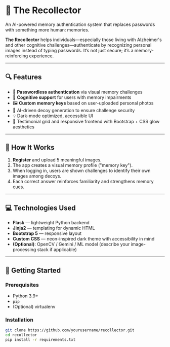# 🧠 The Recollector

An AI-powered memory authentication system that replaces passwords with something more human: memories.

**The Recollector** helps individuals—especially those living with Alzheimer's and other cognitive challenges—authenticate by recognizing personal images instead of typing passwords. It’s not just secure; it’s a memory-reinforcing experience.

---

## 🔍 Features

- 🔐 **Passwordless authentication** via visual memory challenges  
- 🧠 **Cognitive support** for users with memory impairments  
- 🖼️ **Custom memory keys** based on user-uploaded personal photos  
- 🧪 AI-driven decoy generation to ensure challenge security  
- 💡 Dark-mode optimized, accessible UI  
- 🧾 Testimonial grid and responsive frontend with Bootstrap + CSS glow aesthetics

---

## 📸 How It Works

1. **Register** and upload 5 meaningful images.
2. The app creates a visual memory profile ("memory key").
3. When logging in, users are shown challenges to identify their own images among decoys.
4. Each correct answer reinforces familiarity and strengthens memory cues.

---

## 💻 Technologies Used

- **Flask** — lightweight Python backend
- **Jinja2** — templating for dynamic HTML
- **Bootstrap 5** — responsive layout
- **Custom CSS** — neon-inspired dark theme with accessibility in mind
- **(Optional)**: OpenCV / Gemini / ML model (describe your image-processing stack if applicable)

---

## 🚀 Getting Started

### Prerequisites

- Python 3.9+
- `pip`
- (Optional) virtualenv

### Installation

```bash
git clone https://github.com/yourusername/recollector.git
cd recollector
pip install -r requirements.txt

